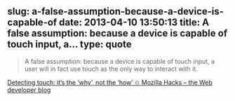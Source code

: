 slug: a-false-assumption-because-a-device-is-capable-of
date: 2013-04-10 13:50:13
title: A false assumption: because a device is capable of touch input, a...
type: quote
---

> A false assumption: because a device is capable of touch input, a user will in fact use touch as the only way to interact with it.

[Detecting touch: it’s the ‘why’, not the ‘how’ ✩ Mozilla Hacks – the Web developer blog](https://hacks.mozilla.org/2013/04/detecting-touch-its-the-why-not-the-how/)
